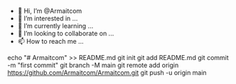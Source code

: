 - 👋 Hi, I’m @Armaitcom
- 👀 I’m interested in ...
- 🌱 I’m currently learning ...
- 💞️ I’m looking to collaborate on ...
- 📫 How to reach me ...

<!---
Armaitcom/Armaitcom is a ✨ special ✨ repository because its `README.md` (this file) appears on your GitHub profile.
You can click the Preview link to take a look at your changes.
--->
echo "# Armaitcom" >> README.md
git init
git add README.md
git commit -m "first commit"
git branch -M main
git remote add origin https://github.com/Armaitcom/Armaitcom.git
git push -u origin main
